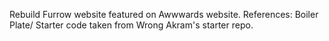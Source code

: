 Rebuild Furrow website featured on Awwwards website.
References:
Boiler Plate/ Starter code taken from Wrong Akram's starter repo.
